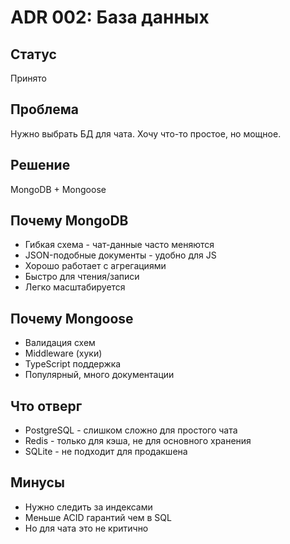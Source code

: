 # ADR 002: База данных

## Статус
Принято

## Проблема
Нужно выбрать БД для чата. Хочу что-то простое, но мощное.

## Решение
MongoDB + Mongoose

## Почему MongoDB
- Гибкая схема - чат-данные часто меняются
- JSON-подобные документы - удобно для JS
- Хорошо работает с агрегациями
- Быстро для чтения/записи
- Легко масштабируется

## Почему Mongoose
- Валидация схем
- Middleware (хуки)
- TypeScript поддержка
- Популярный, много документации

## Что отверг
- PostgreSQL - слишком сложно для простого чата
- Redis - только для кэша, не для основного хранения
- SQLite - не подходит для продакшена

## Минусы
- Нужно следить за индексами
- Меньше ACID гарантий чем в SQL
- Но для чата это не критично 